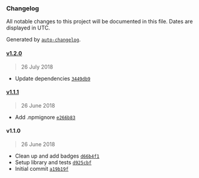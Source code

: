 ### Changelog

All notable changes to this project will be documented in this file. Dates are displayed in UTC.

Generated by [`auto-changelog`](https://github.com/CookPete/auto-changelog).

#### [v1.2.0](https://github.com/philipbordallo/postcss-stack/compare/v1.1.1...v1.2.0)

> 26 July 2018

- Update dependencies [`3449db9`](https://github.com/philipbordallo/postcss-stack/commit/3449db9f20abcf37e176bf1e261a213fcececcda)

#### [v1.1.1](https://github.com/philipbordallo/postcss-stack/compare/v1.1.0...v1.1.1)

> 26 June 2018

- Add .npmignore [`e266b83`](https://github.com/philipbordallo/postcss-stack/commit/e266b83084bcc715ba2bbadf4ecb45fe51f471a8)

#### v1.1.0

> 26 June 2018

- Clean up and add badges [`d66b4f1`](https://github.com/philipbordallo/postcss-stack/commit/d66b4f13b3c28386ace5b514edd9aca8f7a1c9b9)
- Setup library and tests [`d925cbf`](https://github.com/philipbordallo/postcss-stack/commit/d925cbfba25175793bb2aa32c55b9f5f26ee0c6b)
- Initial commit [`a19b19f`](https://github.com/philipbordallo/postcss-stack/commit/a19b19f126b9a51ebe664adf959f24fa51412cf1)
